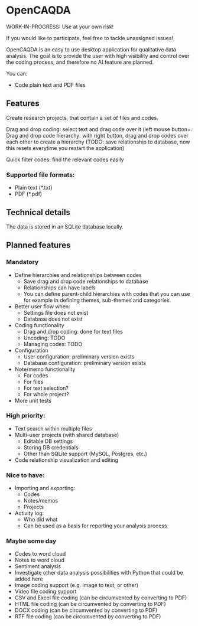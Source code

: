 # OpenCAQDA

WORK-IN-PROGRESS: Use at your own risk! 

If you would like to participate, feel free to tackle unassigned issues! 

OpenCAQDA is an easy to use desktop application for qualitative data analysis. The goal is to provide the user with high visibility and control over the coding process, and therefore no AI feature are planned. 

You can:

- Code plain text and PDF files


## Features

Create research projects, that contain a set of files and codes.

Drag and drop coding: select text and drag code over it (left mouse button=.
Drag and drop code hierarchy: with right button, drag and drop codes over each other to create a hierarchy (TODO: save relationship to database, now this resets everytime you restart the application)

Quick filter codes: find the relevant codes easily


### Supported file formats:

- Plain text (*.txt)
- PDF (*.pdf)

## Technical details

The data is stored in an SQLite database locally.

## Planned features

### Mandatory

- Define hierarchies and relationships between codes
    - Save drag and drop code relationships to database
    - Relationships can have labels
    - You can define parent-child hierarchies with codes that you can use for
example in defining themes, sub-themes and categories.
- Better user flow when:
    - Settings file does not exist
    - Database does not exist
- Coding functionality
    - Drag and drop coding: done for text files
    - Uncoding: TODO
    - Managing codes: TODO
- Configuration
    - User configuration: preliminary version exists
    - Database configuration: preliminary version exists 
- Note/memo functionality
    - For codes
    - For files
    - For text selection?
    - For whole project?
- More unit tests

### High priority:

- Text search within multiple files
- Multi-user projects (with shared database)
    - Editable DB settings
    - Storing DB credentials
    - Other than SQLite support (MySQL, Postgres, etc.)
- Code relationship visualization and editing

### Nice to have:

- Importing and exporting:
    - Codes
    - Notes/memos
    - Projects
- Activity log:
    - Who did what
    - Can be used as a basis for reporting your analysis process

### Maybe some day

- Codes to word cloud
- Notes to word cloud
- Sentiment analysis
- Investigate other data analysis possibilities with Python that could be added here
- Image coding support (e.g. image to text, or other)
- Video file coding support
- CSV and Excel file coding (can be circumvented by converting to PDF)
- HTML file coding (can be circumvented by converting to PDF)
- DOCX coding (can be circumvented by converting to PDF)
- RTF file coding (can be circumvented by converting to PDF)

